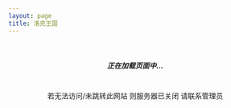 ```yaml
---
layout: page
title: 洛克王国
---
```

<script>
 window.onload=function(){ 
		window.location.href="http://1.117.70.106/?u=disbb.com"; 
 } 
</script>

<center>
	<br>
	<h5 >正在加载页面中...</h5>
	<br>
	若无法访问/未跳转此网站 则服务器已关闭 请联系管理员
</center>

